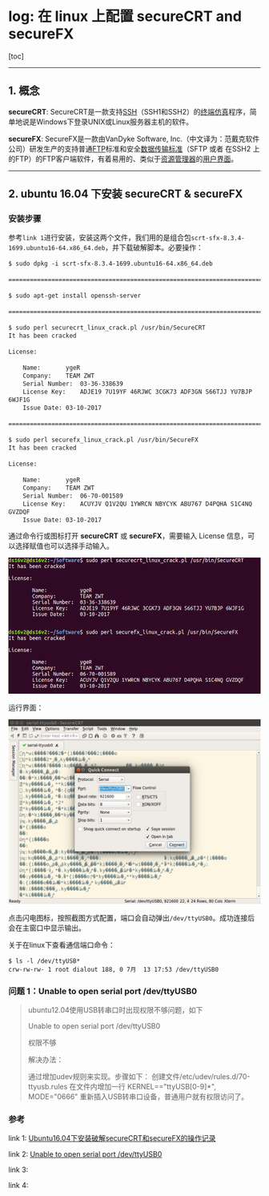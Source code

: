# log: 在 linux 上配置 secureCRT and secureFX

[toc]



---

## 1. 概念

**secureCRT**: SecureCRT是一款支持[SSH](https://baike.baidu.com/item/SSH)（SSH1和SSH2）的[终端仿真](https://baike.baidu.com/item/终端仿真/3441931)程序，简单地说是Windows下登录UNIX或Linux服务器主机的软件。

**secureFX**: SecureFX是一款由VanDyke Software, Inc.（中文译为：范戴克软件公司）研发生产的支持普通[FTP](https://baike.baidu.com/item/FTP/13839)标准和安全[数据传输标准](https://baike.baidu.com/item/数据传输标准/15711323)（SFTP 或者 在SSH2 上的FTP）的FTP客户端软件，有着易用的、类似于[资源管理器](https://baike.baidu.com/item/资源管理器/1951545)的[用户界面](https://baike.baidu.com/item/用户界面/6582461)。



---

## 2. ubuntu 16.04 下安装 secureCRT & secureFX

### 安装步骤

参考`link 1`进行安装，安装这两个文件，我们用的是组合包`scrt-sfx-8.3.4-1699.ubuntu16-64.x86_64.deb`，并下载破解脚本。必要操作：

```
$ sudo dpkg -i scrt-sfx-8.3.4-1699.ubuntu16-64.x86_64.deb 

===========================================================================

$ sudo apt-get install openssh-server

===========================================================================

$ sudo perl securecrt_linux_crack.pl /usr/bin/SecureCRT 
It has been cracked

License:

	Name:		ygeR
	Company:	TEAM ZWT
	Serial Number:	03-36-338639
	License Key:	ADJE19 7U19YF 46RJWC 3CGK73 ADF3GN S66TJJ YU7BJP 6WJF1G
	Issue Date:	03-10-2017

===========================================================================

$ sudo perl securefx_linux_crack.pl /usr/bin/SecureFX 
It has been cracked

License:

	Name:		ygeR
	Company:	TEAM ZWT
	Serial Number:	06-70-001589
	License Key:	ACUYJV Q1V2QU 1YWRCN NBYCYK ABU767 D4PQHA S1C4NQ GVZDQF
	Issue Date:	03-10-2017

```



通过命令行或图标打开 **secureCRT** 或 **secureFX**，需要输入 License 信息，可以选择赋值也可以选择手动输入。

![image-20210713194646440](.assets/image-20210713194646440.png)

运行界面：

![image-20210713194430518](.assets/image-20210713194430518.png)

点击闪电图标，按照截图方式配置，端口会自动弹出`/dev/ttyUSB0`。成功连接后会在主窗口中显示输出。

关于在linux下查看通信端口命令：

```
$ ls -l /dev/ttyUSB*
crw-rw-rw- 1 root dialout 188, 0 7月  13 17:53 /dev/ttyUSB0
```



### 问题 1：Unable to open serial port /dev/ttyUSB0

> ubuntu12.04使用USB转串口时出现权限不够问题，如下
>
> Unable to open serial port /dev/ttyUSB0
>
> 权限不够
>
> 解决办法：
>
> 通过增加udev规则来实现。步骤如下：
> 创建文件/etc/udev/rules.d/70-ttyusb.rules
> 在文件内增加一行
> KERNEL=="ttyUSB[0-9]*", MODE="0666"
> 重新插入USB转串口设备，普通用户就有权限访问了。

 

### 参考

link 1: [Ubuntu16.04下安装破解secureCRT和secureFX的操作记录](https://www.cnblogs.com/kevingrace/p/9353963.html)

link 2: [Unable to open serial port /dev/ttyUSB0](https://blog.csdn.net/qq_19175749/article/details/52699697?utm_medium=distribute.pc_relevant.none-task-blog-2%7Edefault%7EBlogCommendFromMachineLearnPai2%7Edefault-3.control&depth_1-utm_source=distribute.pc_relevant.none-task-blog-2%7Edefault%7EBlogCommendFromMachineLearnPai2%7Edefault-3.control)

link 3: []()

link 4: []()